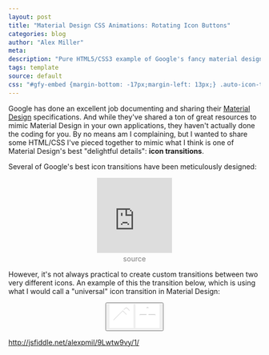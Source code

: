 ```yaml
---
layout: post
title: "Material Design CSS Animations: Rotating Icon Buttons"
categories: blog
author: "Alex Miller"
meta:
description: "Pure HTML5/CSS3 example of Google's fancy material design spinning icon effect. No Javascript required!"
tags: template
source: default
css: "#gfy-embed {margin-bottom: -17px;margin-left: 13px;} .auto-icon-transition { margin: 0 auto;} .button{background-color:#db4437;height:56px;width:56px;border:none;border-radius:50%;box-shadow:0 0 4px rgba(0,0,0,.14),0 4px 8px rgba(0,0,0,.28);box-sizing:content-box;cursor:pointer;outline:0;padding:0;position:relative;-webkit-transform:scale(1) rotate(360deg);transform:scale(1) rotate(360deg);-webkit-transition:-webkit-transform 150ms cubic-bezier(.4,0,1,1);transition:transform 150ms cubic-bezier(.4,0,1,1)}.button:hover{box-shadow:0 0 6px rgba(0,0,0,.16),0 6px 12px rgba(0,0,0,.32);-webkit-transition:box-shadow 150ms cubic-bezier(0,0,.2,1);transition:box-shadow 150ms cubic-bezier(0,0,.2,1)}.md-icon{background-size:24px;display:block;height:24px;margin:auto;width:24px}.first-icon,.second-icon{left:0;margin-left:16px;margin-top:16px;position:absolute;top:0;-webkit-transition:all .2s cubic-bezier(.4,0,.2,1);transition:all .2s cubic-bezier(.4,0,.2,1)}.button:hover .first-icon,.second-icon{opacity:0;-webkit-transform:rotate(225deg);transform:rotate(225deg)}.button:hover .second-icon{opacity:1;visibility:visible;-webkit-transform:rotate(360deg);transform:rotate(360deg)}"
---
```


Google has done an excellent job documenting and sharing their [Material Design](http://www.google.com/design/spec/) specifications. And while they've shared a ton of great resources to mimic Material Design in your own applications, they haven't actually done the coding for you. By no means am I complaining, but I wanted to share some HTML/CSS I've pieced together to mimic what I think is one of Material Design's best "delightful details": **icon transitions**.

Several of Google's best icon transitions have been meticulously designed:

<div style="text-align:center;">
    <iframe id="gfy-embed" src="http://gfycat.com/ifr/OddballScalyGuppy" frameborder="0" scrolling="no" width="150" height="150" style="-webkit-backface-visibility: hidden;-webkit-transform: scale(1);" ></iframe>
    <br/>
    <a href="http://www.google.com/design/spec/animation/delightful-details.html" style="text-decoration: none; color: rgba(0,0,0,.5);">source</a>
</div>

However, it's not always practical to create custom transitions between two very different icons. An example of this the transition below, which is using what I would call a "universal" icon transition in Material Design:
<div style="text-align: center;">
    <button class="button" id="auto-icon-transition">
        <img class="md-icon second-icon" src="/img/pencil.png" />
        <img class="md-icon first-icon" src="/img/plus.png" />
    </button>
</div>

http://jsfiddle.net/alexpmil/9Lwtw9vy/1/
